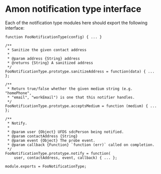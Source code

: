 # Amon notification type interface

Each of the notification type modules here should export the following interface:


    function FooNotificationType(config) { ... }

    /**
     * Sanitize the given contact address
     *
     * @param address {String} address
     * @returns {String} A sanitized address
     */
    FooNotificationType.prototype.sanitizeAddress = function(data) { ... };

    /**
     * Return true/false whether the given medium string (e.g. "homePhone",
     * "email", "workEmail") is one that this notifier handles.
     */
    FooNotificationType.prototype.acceptsMedium = function (medium) { ... };

    /**
     * Notify.
     *
     * @param user {Object} UFDS sdcPerson being notified.
     * @param contactAddress {String}
     * @param event {Object} The probe event.
     * @param callback {Function} `function (err)` called on completion.
     */
    FooNotificationType.prototype.notify = function(
        user, contactAddress, event, callback) { ... };

    module.exports = FooNotificationType;
